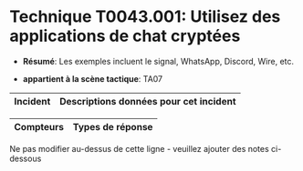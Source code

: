 # Technique T0043.001: Utilisez des applications de chat cryptées

* **Résumé**: Les exemples incluent le signal, WhatsApp, Discord, Wire, etc.

* **appartient à la scène tactique**: TA07


|Incident |Descriptions données pour cet incident |
|-------- |-------------------- |



|Compteurs |Types de réponse |
|-------- |-------------- |


Ne pas modifier au-dessus de cette ligne - veuillez ajouter des notes ci-dessous
